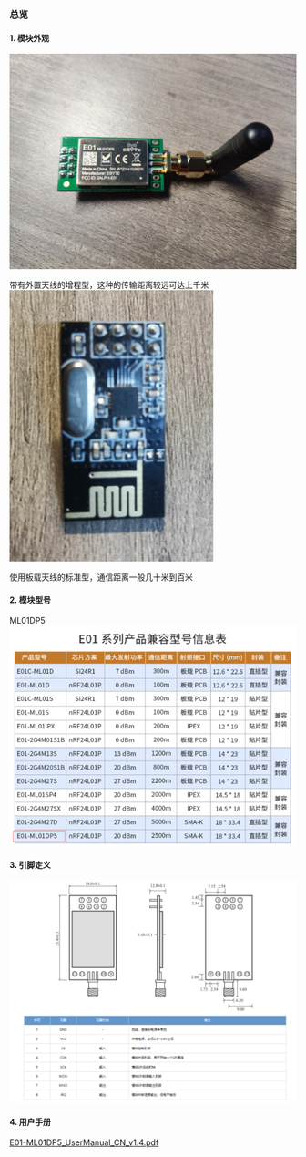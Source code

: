 ### 总览

#### 1. 模块外观

![](pic/module.jpg)

带有外置天线的增程型，这种的传输距离较远可达上千米
![image.png](pic/module_atena.png)

使用板载天线的标准型，通信距离一般几十米到百米

#### 2. 模块型号

ML01DP5
![image.png](pic/module_model.png)

#### 3. 引脚定义

![image.png](pic/pin_define.png)

#### 4. 用户手册

[E01-ML01DP5_UserManual_CN_v1.4.pdf](https://github.com/HIT-zhangrun/blog/blob/master/source/source/%E4%BC%A0%E6%84%9F%E5%99%A8%E5%92%8C%E6%A8%A1%E5%9D%97/nrf-24l01/file/E01-ML01DP5_UserManual_CN_v1.4.pdf)


